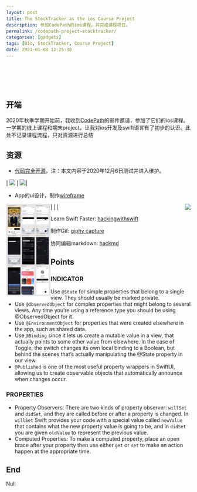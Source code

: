 ```yaml
---
layout: post
title: The StockTracker as the ios Course Project
description: 参加CodePath的ios课程，并完成课程项目。
permalink: /codepath-project-stocktracker/
categories: [gadgets]
tags: [Bio, StockTracker, Course Project]
date: 2021-01-08 12:25:30
---
```


# 　

## 开端

2020年秋季学期开始前，我收到[CodePath](https://codepath.org/)的邮件邀请，参加了它们的ios课程。一学期的线上课程和期末project，让我对ios开发及swift语言有了初步的认识。此处不记录课程流程，只对资源进行总结

## 资源
- [代码完全开源](https://github.com/liecn/StockTracker)，注：本文内容于2020年12月6日测试并进入维护。

| <img src='https://github.com/liecn/ios_course/raw/master/imgs/demo_1_subtitle.gif' height="250"> | <img src='https://github.com/liecn/ios_course/raw/master/imgs/demo_2_subtitle.gif' height="250">|

- App的ui设计，制作[wireframe](https://www.figma.com/community)

| <img style="float: left;" src='https://github.com/liecn/ios_course/raw/master/imgs/wireframe.png' height="250">   | <img style="float: right;" src='https://github.com/liecn/ios_course/raw/master/imgs/wireframe.gif' height="250"> |

- Learn Swift Faster: [hackingwithswift](https://www.hackingwithswift.com/)

- 制作Gif: [giphy capture](https://giphy.com/apps/giphycapture)

- 协同编辑markdown: [hackmd](https://hackmd.io/)

## Points
### INDICATOR
- Use `@State` for simple properties that belong to a single view. They should usually be marked private.
- Use `@ObservedObject` for complex properties that might belong to several views. Any time you’re using a reference type you should be using @ObservedObject for it.
- Use `@EnvironmentObject` for properties that were created elsewhere in the app, such as shared data.
- Use `@Binding` since it lets us create a mutable value in a view, that actually points to some other value from elsewhere. In the case of Toggle, the switch changes its own local binding to a Boolean, but behind the scenes that’s actually manipulating the @State property in our view.
- `@Published` is one of the most useful property wrappers in SwiftUI, allowing us to create observable objects that automatically announce when changes occur.

### PROPERTIES
- Property Observers: There are two kinds of property observer: `willSet` and `didSet`, and they are called before or after a property is changed. In `willSet` Swift provides your code with a special value called `newValue` that contains what the new property value is going to be, and in `didSet` you are given `oldValue` to represent the previous value.
- Computed Properties: To make a computed property, place an open brace after your property then use either `get` or `set` to make an action happen at the appropriate time.


## End

Null
